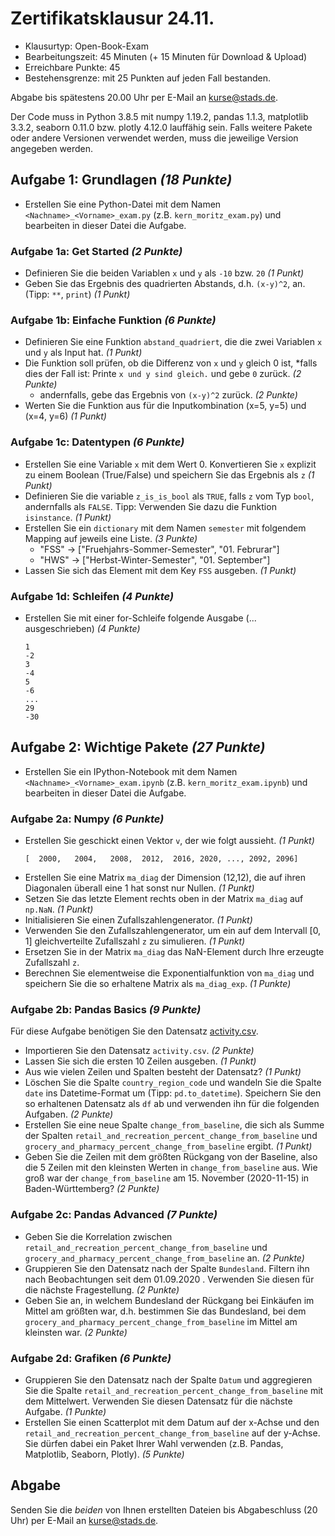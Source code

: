 # Zertifikatsklausur 24.11.

* Klausurtyp: Open-Book-Exam 
* Bearbeitungszeit: 45 Minuten (+ 15 Minuten für Download & Upload)
* Erreichbare Punkte: 45
* Bestehensgrenze: mit 25 Punkten auf jeden Fall bestanden.


Abgabe bis spätestens 20.00 Uhr per E-Mail an kurse@stads.de.

Der Code muss in Python 3.8.5 mit numpy 1.19.2, pandas 1.1.3, matplotlib 3.3.2, seaborn 0.11.0 bzw. plotly 4.12.0 lauffähig sein. Falls weitere Pakete oder andere Versionen verwendet werden, muss die jeweilige Version angegeben werden.

## Aufgabe 1: Grundlagen  *(18 Punkte)*
* Erstellen Sie eine Python-Datei mit dem Namen `<Nachname>_<Vorname>_exam.py` (z.B. `kern_moritz_exam.py`) und bearbeiten in dieser Datei die Aufgabe.

### Aufgabe 1a: Get Started *(2 Punkte)*

* Definieren Sie die beiden Variablen `x` und `y` als `-10` bzw. `20` *(1 Punkt)*
* Geben Sie das Ergebnis  des quadrierten Abstands, d.h. `(x-y)^2`, an. (Tipp: `**`, `print`) *(1 Punkt)*

### Aufgabe 1b: Einfache Funktion *(6 Punkte)*

* Definieren Sie eine Funktion `abstand_quadriert`, die die zwei Variablen `x` und `y` als Input hat.  *(1 Punkt)*
* Die Funktion soll prüfen, ob die Differenz von `x` und `y` gleich 0 ist, 
    *falls dies der Fall ist: Printe `x und y sind gleich.` und gebe `0` zurück. *(2 Punkte)*
    * andernfalls, gebe das Ergebnis von  `(x-y)^2` zurück. *(2 Punkte)*
* Werten Sie die Funktion aus für die Inputkombination  (x=5, y=5) und (x=4, y=6) *(1 Punkt)*


### Aufgabe 1c: Datentypen *(6 Punkte)*


* Erstellen Sie eine Variable `x` mit dem Wert 0. Konvertieren Sie `x` explizit zu einem Boolean (True/False) und 
speichern Sie das Ergebnis als `z` *(1 Punkt)*
* Definieren Sie die variable `z_is_is_bool` als `TRUE`, falls `z` vom Typ `bool`, andernfalls als `FALSE`. Tipp: Verwenden Sie dazu die Funktion `isinstance`. *(1 Punkt)*
* Erstellen Sie ein `dictionary` mit dem Namen `semester` mit folgendem Mapping auf jeweils eine Liste. *(3 Punkte)*
    * "FSS" -> ["Fruehjahrs-Sommer-Semester", "01. Februrar"]
    * "HWS" -> ["Herbst-Winter-Semester", "01. September"]
* Lassen Sie sich das Element mit dem Key `FSS` ausgeben. *(1 Punkt)*

### Aufgabe 1d: Schleifen *(4 Punkte)*
* Erstellen Sie mit einer for-Schleife folgende Ausgabe (... ausgeschrieben) *(4 Punkte)*
    ```
    1
    -2
    3
    -4
    5
    -6
    ...
    29
    -30
    ```

## Aufgabe 2: Wichtige Pakete *(27 Punkte)*

* Erstellen Sie ein IPython-Notebook mit dem Namen `<Nachname>_<Vorname>_exam.ipynb` (z.B. `kern_moritz_exam.ipynb`) und bearbeiten in dieser Datei die Aufgabe.

### Aufgabe 2a: Numpy *(6 Punkte)*
* Erstellen Sie geschickt einen Vektor `v`, der wie folgt aussieht. *(1 Punkt)*
    ```
    [  2000,   2004,   2008,  2012,  2016, 2020, ..., 2092, 2096]
    ```
* Erstellen Sie eine Matrix `ma_diag` der Dimension (12,12), die auf ihren Diagonalen überall eine 1 hat sonst nur Nullen. *(1 Punkt)*
* Setzen Sie das letzte Element rechts oben in der Matrix `ma_diag` auf `np.NaN`. *(1 Punkt)*
* Initialisieren Sie einen Zufallszahlengenerator. *(1 Punkt)*
* Verwenden Sie den Zufallszahlengenerator, um ein auf dem Intervall [0, 1] gleichverteilte Zufallszahl `z` zu simulieren. *(1 Punkt)*
* Ersetzen Sie in der Matrix `ma_diag` das NaN-Element durch Ihre erzeugte Zufallszahl `z`.
* Berechnen Sie elementweise die Exponentialfunktion von `ma_diag` und speichern Sie die so erhaltene Matrix als `ma_diag_exp`. *(1 Punkte)*

### Aufgabe 2b: Pandas Basics *(9 Punkte)*

Für diese Aufgabe benötigen Sie den Datensatz [activity.csv](activity.csv).

* Importieren Sie den Datensatz `activity.csv`. *(2 Punkte)*
* Lassen Sie sich die ersten 10 Zeilen ausgeben. *(1 Punkt)*
* Aus wie vielen Zeilen und Spalten besteht der Datensatz? *(1 Punkt)*
* Löschen Sie die Spalte `country_region_code` und wandeln Sie die Spalte `date` ins Datetime-Format um (Tipp: `pd.to_datetime`). Speichern Sie den so erhaltenen Datensatz als `df` ab und verwenden ihn für die folgenden Aufgaben. *(2 Punkte)*
* Erstellen Sie eine neue Spalte `change_from_baseline`, die sich als Summe der Spalten `retail_and_recreation_percent_change_from_baseline` und `grocery_and_pharmacy_percent_change_from_baseline` ergibt. *(1 Punkt)*
* Geben Sie die Zeilen mit dem größten Rückgang von der Baseline, also die 5 Zeilen mit den
kleinsten Werten in `change_from_baseline` aus. Wie groß war der `change_from_baseline` am 15. November (2020-11-15) in Baden-Württemberg? *(2 Punkte)*

### Aufgabe 2c: Pandas Advanced *(7 Punkte)*
* Geben Sie die Korrelation zwischen `retail_and_recreation_percent_change_from_baseline` und `grocery_and_pharmacy_percent_change_from_baseline` an. *(2 Punkte)*
* Gruppieren Sie den Datensatz nach der Spalte `Bundesland`. Filtern ihn nach Beobachtungen seit dem 01.09.2020 . Verwenden Sie diesen für die nächste Fragestellung. *(2 Punkte)*
* Geben Sie an, in welchem Bundesland der Rückgang bei Einkäufen im Mittel am größten war, d.h. bestimmen Sie das Bundesland, bei dem
`grocery_and_pharmacy_percent_change_from_baseline` im Mittel am kleinsten war. *(2 Punkte)*

### Aufgabe 2d: Grafiken *(6 Punkte)*
* Gruppieren Sie den Datensatz nach der Spalte `Datum` und aggregieren Sie die Spalte `retail_and_recreation_percent_change_from_baseline`
mit dem Mittelwert. Verwenden Sie diesen Datensatz für die nächste Aufgabe. *(1 Punkte)*
* Erstellen Sie einen Scatterplot mit dem Datum auf der x-Achse und den `retail_and_recreation_percent_change_from_baseline` auf der y-Achse. Sie dürfen dabei ein Paket Ihrer Wahl verwenden (z.B. Pandas, Matplotlib, Seaborn, Plotly). *(5 Punkte)*

## Abgabe

Senden Sie die *beiden* von Ihnen erstellten Dateien bis Abgabeschluss (20 Uhr) per E-Mail an [kurse@stads.de](mailto:kurse@stads.de).